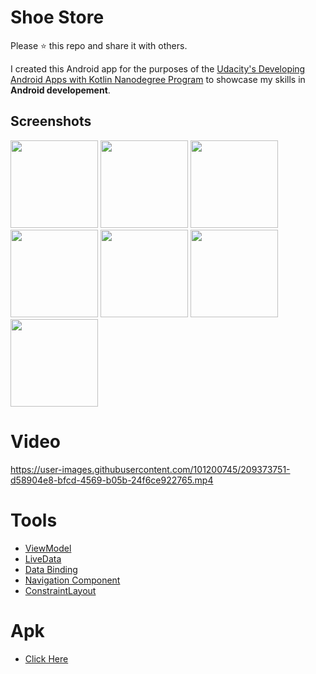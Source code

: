 # Shoe Store
Please ⭐️ this repo and share it with others.


I created this Android app for the purposes of the [Udacity's Developing Android Apps with Kotlin Nanodegree Program](https://www.udacity.com/course/android-kotlin-developer-nanodegree--nd940) to showcase my skills in **Android developement**.

## Screenshots
<div>
  <img src="https://user-images.githubusercontent.com/101200745/209372859-e4082dc3-0647-46c6-b11d-55840ad860df.png"  width="140">
  <img src="https://user-images.githubusercontent.com/101200745/209372863-ad39f9c4-0197-4acd-a1c8-ee6d2831e841.png"  width="140">
  <img src="https://user-images.githubusercontent.com/101200745/209372865-8154c0a4-efbe-444e-a46d-4846eeefcb42.png"  width="140">
  <img src="https://user-images.githubusercontent.com/101200745/209372868-d4e87a78-2b20-435f-949a-25cdfe332056.png"  width="140">
  <img src="https://user-images.githubusercontent.com/101200745/209373941-822a0c59-8ea1-4caf-8136-5d3126e1eb2d.png"  width="140">
  <img src="https://user-images.githubusercontent.com/101200745/209372870-053dae1a-50ca-4d47-b8ed-49a402500cc9.png"  width="140">
  <img src="https://user-images.githubusercontent.com/101200745/209372873-ebd0a3fc-dd16-4f9e-b393-221c7b98084c.png"  width="140">
  
</div>

# Video
https://user-images.githubusercontent.com/101200745/209373751-d58904e8-bfcd-4569-b05b-24f6ce922765.mp4

# Tools

* [ViewModel](https://developer.android.com/topic/libraries/architecture/viewmodel)
* [LiveData](https://developer.android.com/topic/libraries/architecture/livedata)
* [Data Binding](https://developer.android.com/topic/libraries/data-binding)
* [Navigation Component](https://developer.android.com/guide/navigation/navigation-getting-started)
* [ConstraintLayout](https://developer.android.com/training/constraint-layout)

# Apk
* [Click Here](https://drive.google.com/file/d/1ftjMOjCXURslIVYdHJ0Y9ej4MYiaVv8J/view?usp=share_link)
